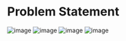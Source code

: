 # Problem Statement
![image](https://user-images.githubusercontent.com/17333464/64100553-70e85a00-cd89-11e9-8b46-a536d4c0f4ed.png)
![image](https://user-images.githubusercontent.com/17333464/64100585-8067a300-cd89-11e9-9697-c637022236ac.png)
![image](https://user-images.githubusercontent.com/17333464/64100605-8bbace80-cd89-11e9-9066-54b37e0e42ae.png)
![image](https://user-images.githubusercontent.com/17333464/64100635-97a69080-cd89-11e9-9973-158c1997f182.png)
